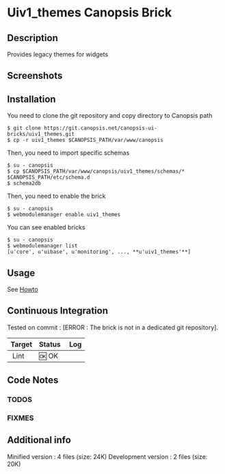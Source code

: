 # Uiv1_themes Canopsis Brick

## Description

Provides legacy themes for widgets

## Screenshots



## Installation

You need to clone the git repository and copy directory to Canopsis path

    $ git clone https://git.canopsis.net/canopsis-ui-bricks/uiv1_themes.git
    $ cp -r uiv1_themes $CANOPSIS_PATH/var/www/canopsis

Then, you need to import specific schemas

    $ su - canopsis
    $ cp $CANOPSIS_PATH/var/www/canopsis/uiv1_themes/schemas/* $CANOPSIS_PATH/etc/schema.d
    $ schema2db

Then, you need to enable the brick

    $ su - canopsis
    $ webmodulemanager enable uiv1_themes

You can see enabled bricks

    $ su - canopsis
    $ webmodulemanager list
    [u'core', u'uibase', u'monitoring', ..., **u'uiv1_themes'**]

## Usage

See [Howto](https://git.canopsis.net/canopsis-ui-bricks/uiv1_themes/blob/master/doc/index.rst)

## Continuous Integration

Tested on commit : [ERROR : The brick is not in a dedicated git repository].

| Target | Status | Log |
| ------ | ------ | --- |
| Lint   | :ok: OK |  |

## Code Notes

### TODOS



### FIXMES



## Additional info

Minified version : 4 files (size: 24K)
Development version : 2 files (size: 20K)
